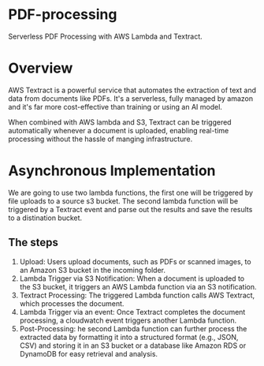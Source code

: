 # PDF-processing
Serverless PDF Processing with AWS Lambda and Textract.

# Overview
AWS Textract is a powerful service that automates the extraction of text and data from documents like PDFs.
It's a serverless, fully managed by amazon and it's far more cost-effective than training or using an AI model.

When combined with AWS lambda and S3, Textract can be triggered automatically whenever a document is uploaded, enabling real-time processing without the hassle of manging infrastructure. 

# Asynchronous Implementation
We are going to use two lambda functions, the first one will be triggered by file uploads to a source s3 bucket. The second lambda function will be triggered by a Textract event and parse out the results and save the results to a distination bucket.

## The steps
1. Upload: Users upload documents, such as PDFs or scanned images, to an Amazon S3 bucket in the incoming folder.
2. Lambda Trigger via S3 Notification: When a document is uploaded to the S3 bucket, it triggers an AWS Lambda function via an S3 notification.
3. Textract Processing: The triggered Lambda function calls AWS Textract, which processes the document.
4. Lambda Trigger via an event: Once Textract completes the document processing, a cloudwatch event triggers another Lambda function.
5. Post-Processing: he second Lambda function can further process the extracted data by formatting it into a structured format (e.g., JSON, CSV) and storing it in an S3 bucket or a database like Amazon RDS or DynamoDB for easy retrieval and analysis.


